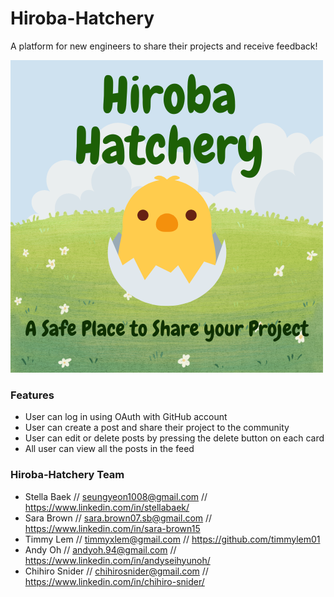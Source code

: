 # Hiroba-Hatchery

A platform for new engineers to share their projects and receive feedback!

![main-logo](https://github.com/Hiroba-Hatchery/Hiroba-Hatchery/raw/dev/media/Main-logo.png)

### Features

- User can log in using OAuth with GitHub account
- User can create a post and share their project to the community
- User can edit or delete posts by pressing the delete button on each card
- All user can view all the posts in the feed

### Hiroba-Hatchery Team

- Stella Baek // <seungyeon1008@gmail.com> // https://www.linkedin.com/in/stellabaek/
- Sara Brown // <sara.brown07.sb@gmail.com> // https://www.linkedin.com/in/sara-brown15
- Timmy Lem // <timmyxlem@gmail.com> // https://github.com/timmylem01
- Andy Oh // <andyoh.94@gmail.com> // https://www.linkedin.com/in/andyseihyunoh/
- Chihiro Snider // <chihirosnider@gmail.com> // https://www.linkedin.com/in/chihiro-snider/
